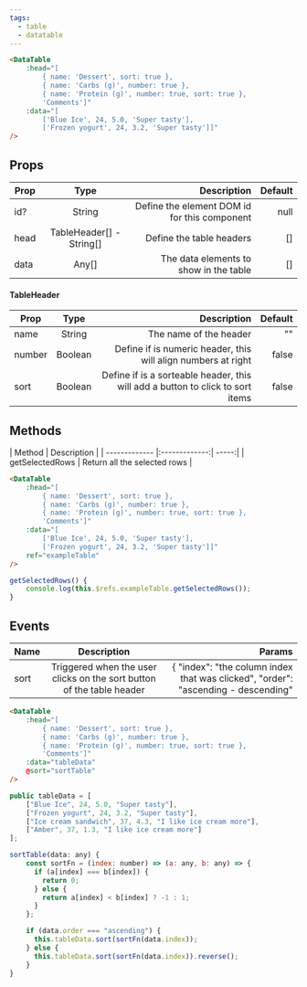 ```yaml
---
tags:
  - table
  - datatable
---
```


<DisplayComponent>
<DataTable :head="[{ name: 'Dessert', sort: true }, { name: 'Carbs (g)', number: true }, { name: 'Protein (g)', number: true, sort: true }, 'Comments']" :data="[['Blue Ice', 24, 5.0, 'Super tasty'], ['Frozen yogurt', 24, 3.2, 'Super tasty']]" />
</DisplayComponent>

```html
<DataTable 
    :head="[
        { name: 'Dessert', sort: true },
        { name: 'Carbs (g)', number: true },
        { name: 'Protein (g)', number: true, sort: true },
        'Comments']" 
    :data="[
        ['Blue Ice', 24, 5.0, 'Super tasty'],
        ['Frozen yogurt', 24, 3.2, 'Super tasty']]" 
/>
```
## Props

| Prop        | Type           | Description  | Default |
| ------------- |:-------------:| -----:| -----:|
| id? | String | Define the element DOM id for this component | null |
| head | TableHeader[] - String[] | Define the table headers | [] |
| data | Any[] | The data elements to show in the table | [] |

#### TableHeader

| Prop        | Type           | Description  | Default |
| ------------- |:-------------:| -----:| -----:|
| name | String | The name of the header | ""
| number | Boolean | Define if is numeric header, this will align numbers at right | false |
| sort | Boolean | Define if is a sorteable header, this will add a button to click to sort items | false |


## Methods

| Method        | Description  |
| ------------- |:-------------:| -----:|
| getSelectedRows | Return all the selected rows |


```html
<DataTable 
    :head="[
        { name: 'Dessert', sort: true },
        { name: 'Carbs (g)', number: true },
        { name: 'Protein (g)', number: true, sort: true },
        'Comments']" 
    :data="[
        ['Blue Ice', 24, 5.0, 'Super tasty'],
        ['Frozen yogurt', 24, 3.2, 'Super tasty']]" 
    ref="exampleTable"
/>
```

```js
getSelectedRows() {
    console.log(this.$refs.exampleTable.getSelectedRows());    
}
```


## Events

| Name        | Description           | Params  |
| ------------- |:-------------:| -----:|
| sort | Triggered when the user clicks on the sort button of the table header | { "index": "the column index that was clicked", "order": "ascending - descending" |


```html
<DataTable 
    :head="[
        { name: 'Dessert', sort: true },
        { name: 'Carbs (g)', number: true },
        { name: 'Protein (g)', number: true, sort: true },
        'Comments']" 
    :data="tableData"
    @sort="sortTable" 
/>
```

```js
public tableData = [
    ["Blue Ice", 24, 5.0, "Super tasty"],
    ["Frozen yogurt", 24, 3.2, "Super tasty"],
    ["Ice cream sandwich", 37, 4.3, "I like ice cream more"],
    ["Amber", 37, 1.3, "I like ice cream more"]
];

sortTable(data: any) {
    const sortFn = (index: number) => (a: any, b: any) => {
      if (a[index] === b[index]) {
        return 0;
      } else {
        return a[index] < b[index] ? -1 : 1;
      }
    };

    if (data.order === "ascending") {
      this.tableData.sort(sortFn(data.index));
    } else {
      this.tableData.sort(sortFn(data.index)).reverse();
    }
}
```
